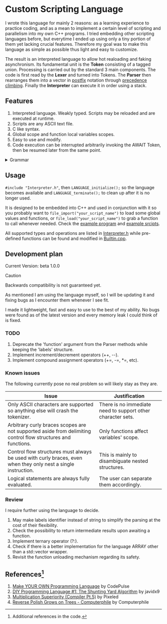 # Custom Scripting Language

I wrote this language for mainly 2 reasons: as a learning experience to practice coding, and as a mean to implement a certain level of scripting and parallelism into my own C++ programs.
I tried embedding other scripting languages before, but everytime I ended up using only a tiny portion of them yet lacking crucial features.
Therefore my goal was to make this language as simple as possible thus light and easy to customize.

The result is an interpreted language to allow hot realoading and faking asynchronism.
Its fundamental unit is the **Token** consisting of a tagged union.
Processing is carried out by the standard 3 main components.
The code is first read by the **Lexer** and turned into Tokens.
The **Parser** then rearranges them into a vector in [postfix](https://en.wikipedia.org/wiki/Reverse_Polish_notation) notation through [precedence](https://learn.microsoft.com/en-us/cpp/c-language/precedence-and-order-of-evaluation?view=msvc-170) [climbing](https://eli.thegreenplace.net/2012/08/02/parsing-expressions-by-precedence-climbing).
Finally the **Interpreter** can execute it in order using a stack.

## Features

1. Interpreted language. Weakly typed. Scripts may be reloaded and are executed at runtime.
2. Scripts are any ASCII text file.
3. C like syntax.
4. Global scope and function local variables scopes.
5. Easy to use and modify.
6. Code execution can be interrupted arbitrarily invoking the AWAIT Token, then be resumed later from the same point.

<details>
<summary>Grammar</summary>
  
```
// Language Grammar.

<array>                 ::= [<<operation>, >*]                                  // Note 1.
<function_definition>   ::= function <name>? (<<name>, >*) { <expression>* }    // Note 1.
<atom>                  ::= <decimal_int> | 0x<hexadecimal_int> | 0b<binary_int> |
                            <floating_point.number> |
                            "<string>" |
                            <array> |
                            <anonymous_function> |
                            <name> |
                            (<operation>)
<index>                 ::= [<operation>]
<call>                  ::= (<<operation>, >*)                                  // Note 1.
<operand>               ::= <unary_operator>* <atom> <<index> | <call>>*
<operation>             ::= <operand> <<binary_operator> <operand>>*
<conditional>           ::= if (<operation>) { <expression>* }
                            <else if (<operation>) { <expression>* }>*
                            <else { <expression>* }>?
<loop>                  ::= < <for (<operation>? ; <operation>? ; <operation>?) { <expression>* }> |
                              <while (<operation>) { <expression>* }> |
                              <do { <expression>* } while (<operation>) ;>
                            > <else { <expression>* }>?
<expression>            ::= <<operation> ;> |                               // Note 2.
                            <conditional> |
                            <loop> |
                            <return <<operation>, >* ;> |                   // Note 1 and 2.
                            <await ;> |
                            <break ;> |
                            <continue ;> |
                            <label "<string>" ;> |
                            <goto <operation> ;>                            // Note 2.

// Note 1: The comma after the last element should be omitted. If there are no elements then there must not be any comma.
// Note 2: If the operation ends in a function_definition then the terminating semicolon may be omitted.
```

</details>

## Usage

`#include "Interpreter.h"`, then `LANGUAGE_initialize();` so the language becomes available and `LANGUAGE_terminate();` to clean up after it is no longer used.

It is designed to be embedded into C++ and used in conjunction with it so you probably want to `file_import("your_script_name")` to load some global values and functions, or `file_load("your_script_name")` to grab a function to call whenever needed.
Check the [example program](language/language.cpp) and [example srcipts](language/example).

All supported types and operations are listed in [Interpreter.h](language/Interpreter.h#L116) while pre-defined functions can be found and modified in [Builtin.cpp](language/Builtin.cpp#L133).

## Development plan

Current Version: beta 1.0.0

> [!CAUTION]
> Backwards compatibility is not guaranteed yet.

As mentioned I am using the language myself, so I will be updating it and fixing bugs as I encounter them whenever I see fit.

I made it lightweight, fast and easy to use to the best of my ability. No bugs were found as of the latest version and every memory leak I could think of is fixed.

### TODO

1. Deprecate the 'function' argument from the Parser methods while keeping the 'labels' structure.
2. Implement increment/decrement operators (++, --).
3. Implement compound assignment operators (+=, -=, *=, etc).

### Known issues

The following currently pose no real problem so will likely stay as they are.

| Issue | Justification |
|-------|---------------|
| Only ASCII characters are supported so anything else will crash the tokenizer. | There is no immediate need to support other character sets. |
| Arbitrary curly braces scopes are not supported aside from delimiting control flow structures and functions. | Only functions affect variables' scope. |
| Control flow structures must always be used with curly braces, even when they only nest a single instruction. | This is mainly to disambiguate nested structures. |
| Logical statements are always fully evaluated. | The user can separate them accordingly. |

### Review

I require further using the language to decide.

1. May make labels identifier instead of string to simplify the parsing at the cost of their flexibility.
2. Check the possibility to return intermediate results upon awaiting a function.
3. Implement ternary operator (?:).
4. Check if there is a better implementation for the language ARRAY other than a std::vector wrapper.
5. Revisit the function unloading mechanism regarding its safety.

## References[^1]

1. [Make YOUR OWN Programming Language](https://youtube.com/playlist?list=PLZQftyCk7_SdoVexSmwy_tBgs7P0b97yD&si=69fO9rY6zqDwD1Zj) by CodePulse
2. [DIY Programming Language #1: The Shunting Yard Algorithm](https://youtu.be/unh6aK8WMwM?si=vLnCIaq3B6qpt7eS) by javidx9
3. [Multiplication Superiority (Compiler Pt.5)](https://youtu.be/6nl5HTGgvnk?si=0rpTdP9fYJhlgJnF) by Pixeled
4. [Reverse Polish Grows on Trees - Computerphile](https://youtu.be/TrfcJCulsF4?si=yyPwzlTKHFQIb4z7) by Computerphile


[^1]: Additional references in the code.
